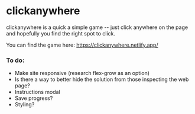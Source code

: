 # clickanywhere

clickanywhere is a quick a simple game -- just click anywhere on the page and hopefully you find the right spot to click.

You can find the game here: https://clickanywhere.netlify.app/

### To do:

* Make site responsive (research flex-grow as an option)
* Is there a way to better hide the solution from those inspecting the web page?
* Instructions modal
* Save progress?
* Styling?
